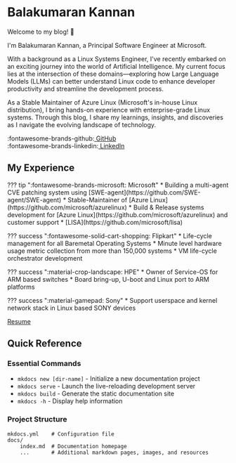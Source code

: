 # Balakumaran Kannan
Welcome to my blog! :wave:

I'm Balakumaran Kannan, a Principal Software Engineer at Microsoft.

With a background as a Linux Systems Engineer, I've recently embarked on an exciting journey into the world of Artificial Intelligence. My current focus lies at the intersection of these domains—exploring how Large Language Models (LLMs) can better understand Linux code to enhance developer productivity and streamline the development process.

As a Stable Maintainer of Azure Linux (Microsoft's in-house Linux distribution), I bring hands-on experience with enterprise-grade Linux systems. Through this blog, I share my learnings, insights, and discoveries as I navigate the evolving landscape of technology.

:fontawesome-brands-github:<a href="https://github.com/0xba1a"> GitHub</a>
<br />
:fontawesome-brands-linkedin:<a href="https://github.com/0xba1a"><i class="fab fa-github"></i> LinkedIn</a>

## My Experience
<div class="grid cards" markdown>
??? tip ":fontawesome-brands-microsoft: Microsoft"
    * Building a multi-agent CVE patching system using [SWE-agent](https://github.com/SWE-agent/SWE-agent)
    * Stable-Maintainer of [Azure Linux](https://github.com/microsoft/azurelinux)
    * Build & Release systems development for [Azure Linux](https://github.com/microsoft/azurelinux) and customer support
    * [LISA](https://github.com/microsoft/lisa)

??? success ":fontawesome-solid-cart-shopping: Flipkart"
    * Life-cycle management for all Baremetal Operating Systems
    * Minute level hardware usage metric collection from more than 150,000 systems
    * VM life-cycle orchestrator development

??? success ":material-crop-landscape: HPE"
    * Owner of Service-OS for ARM based switches
    * Board bring-up, U-boot and Linux port to ARM platforms

??? success ":material-gamepad: Sony"
    * Support userspace and kernel network stack in Linux based SONY devices
</div>



[Resume](https://github.com/0xba1a/resume/blob/master/resume_Balakumaran_20210411.pdf)



## Quick Reference

### Essential Commands

* `mkdocs new [dir-name]` - Initialize a new documentation project
* `mkdocs serve` - Launch the live-reloading development server
* `mkdocs build` - Generate the static documentation site
* `mkdocs -h` - Display help information

### Project Structure

```
mkdocs.yml    # Configuration file
docs/
    index.md  # Documentation homepage
    ...       # Additional markdown pages, images, and resources
```
